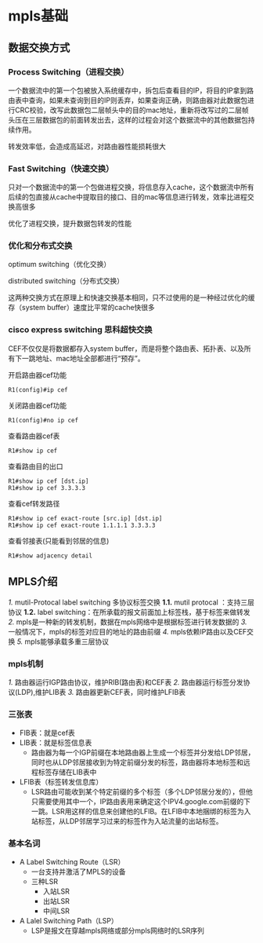 # mpls基础

## 数据交换方式

### Process Switching（进程交换）

一个数据流中的第一个包被放入系统缓存中，拆包后查看目的IP，将目的IP拿到路由表中查询，如果未查询到目的IP则丢弃，如果查询正确，则路由器对此数据包进行CRC校验，改写此数据包二层帧头中的目的mac地址，重新将改写过的二层帧头压在三层数据包的前面转发出去，这样的过程会对这个数据流中的其他数据包持续作用。

转发效率低，会造成高延迟，对路由器性能损耗很大

### Fast Switching（快速交换）

只对一个数据流中的第一个包做进程交换，将信息存入cache，这个数据流中所有后续的包直接从cache中提取目的接口、目的mac等信息进行转发，效率比进程交换高很多

优化了进程交换，提升数据包转发的性能

### 优化和分布式交换

optimum switching（优化交换）

distributed switching（分布式交换）

这两种交换方式在原理上和快速交换基本相同，只不过使用的是一种经过优化的缓存（system buffer）速度比平常的cache快很多

### cisco express switching 思科超快交换

CEF不仅仅是将数据都存入system buffer，而是将整个路由表、拓扑表、以及所有下一跳地址、mac地址全部都进行“预存”。

开启路由器cef功能

    R1(config)#ip cef

关闭路由器cef功能

    R1(config)#no ip cef

查看路由器cef表

    R1#show ip cef

查看路由目的出口

    R1#show ip cef [dst.ip]
    R1#show ip cef 3.3.3.3

查看cef转发路径

    R1#show ip cef exact-route [src.ip] [dst.ip]
    R1#show ip cef exact-route 1.1.1.1 3.3.3.3

查看邻接表(只能看到邻居的信息)

    R1#show adjacency detail

## MPLS介绍

*1.* mutil-Protocal label switching 多协议标签交换
**1.1.**  mutil protocal ：支持三层协议
**1.2.** label switching：在所承载的报文前面加上标签栈，基于标签来做转发
*2.* mpls是一种新的转发机制，数据在mpls网络中是根据标签进行转发数据的
*3.* 一般情况下，mpls的标签对应目的地址的路由前缀
*4.* mpls依赖IP路由以及CEF交换
*5.* mpls能够承载多重三层协议

### mpls机制

*1.* 路由器运行IGP路由协议，维护RIB(路由表)和CEF表
*2.* 路由器运行标签分发协议(LDP),维护LIB表
*3.* 路由器更新CEF表，同时维护LFIB表

### 三张表

- FIB表：就是cef表
- LIB表：就是标签信息表
  - 路由器为每一个IGP前缀在本地路由器上生成一个标签并分发给LDP邻居，同时也从LDP邻居接收到为特定前缀分发的标签，路由器将本地标签和远程标签存储在LIB表中
- LFIB表（标签转发信息库）
  - LSR路由可能收到某个特定前缀的多个标签（多个LDP邻居分发的），但他只需要使用其中一个，IP路由表用来确定这个IPV4.google.com前缀的下一跳。LSR用这样的信息来创建他的LFIB。在LFIB中本地捆绑的标签为入站标签，从LDP邻居学习过来的标签作为入站流量的出站标签。

### 基本名词

- A Label Switching Route（LSR）
  - 一台支持并激活了MPLS的设备
  - 三种LSR
    - 入站LSR
    - 出站LSR
    - 中间LSR
- A Lalel Switching Path（LSP）
  - LSP是报文在穿越mpls网络或部分mpls网络时的LSR序列